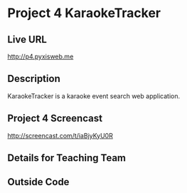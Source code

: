 # Project 4 KaraokeTracker

## Live URL
<http://p4.pyxisweb.me>

## Description
KaraokeTracker is a karaoke event search web application.

## Project 4 Screencast
<http://screencast.com/t/iaBjyKyU0R>

## Details for Teaching Team

## Outside Code
